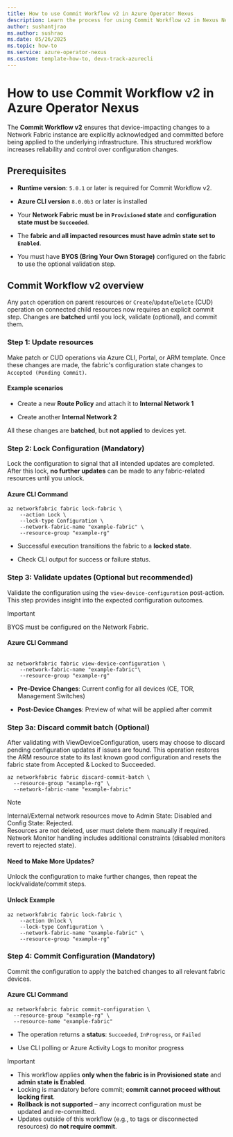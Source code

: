 ```yaml
---
title: How to use Commit Workflow v2 in Azure Operator Nexus
description: Learn the process for using Commit Workflow v2 in Nexus Network Fabric
author: sushantjrao 
ms.author: sushrao
ms.date: 05/26/2025
ms.topic: how-to
ms.service: azure-operator-nexus
ms.custom: template-how-to, devx-track-azurecli
---
```


# How to use Commit Workflow v2 in Azure Operator Nexus

The **Commit Workflow v2** ensures that device-impacting changes to a Network Fabric instance are explicitly acknowledged and committed before being applied to the underlying infrastructure. This structured workflow increases reliability and control over configuration changes.

## Prerequisites

* **Runtime version**: `5.0.1` or later is required for Commit Workflow v2.

* **Azure CLI version** `8.0.0b3` or later is installed

* Your **Network Fabric must be in `Provisioned` state** and **configuration state must be `Succeeded`**.

* The **fabric and all impacted resources must have admin state set to `Enabled`**.

* You must have **BYOS (Bring Your Own Storage)** configured on the fabric to use the optional validation step.

## Commit Workflow v2 overview

Any `patch` operation on parent resources or `Create`/`Update`/`Delete` (CUD) operation on connected child resources now requires an explicit commit step. Changes are **batched** until you lock, validate (optional), and commit them.

### Step 1: Update resources

Make patch or CUD operations via Azure CLI, Portal, or ARM template.
Once these changes are made, the fabric's configuration state changes to `Accepted (Pending Commit)`.

#### Example scenarios

* Create a new **Route Policy** and attach it to **Internal Network 1**

* Create another **Internal Network 2**

All these changes are **batched**, but **not applied** to devices yet.


### Step 2: Lock Configuration (Mandatory)

Lock the configuration to signal that all intended updates are completed. After this lock, **no further updates** can be made to any fabric-related resources until you unlock.

#### Azure CLI Command

```Azure CLI
az networkfabric fabric lock-fabric \
    --action Lock \
    --lock-type Configuration \
    --network-fabric-name "example-fabric" \
    --resource-group "example-rg"
```

- Successful execution transitions the fabric to a **locked state**.

- Check CLI output for success or failure status.


### Step 3: Validate updates (Optional but recommended)

Validate the configuration using the `view-device-configuration` post-action. This step provides insight into the expected configuration outcomes.

> [!Important] 
> BYOS must be configured on the Network Fabric.

#### Azure CLI Command

```Azure CLI

az networkfabric fabric view-device-configuration \
    --network-fabric-name "example-fabric"\
    --resource-group "example-rg"
```

- **Pre-Device Changes**: Current config for all devices (CE, TOR, Management Switches)

- **Post-Device Changes**: Preview of what will be applied after commit

### Step 3a: Discard commit batch (Optional)

After validating with ViewDeviceConfiguration, users may choose to discard pending configuration updates if issues are found. This operation restores the ARM resource state to its last known good configuration and resets the fabric state from Accepted & Locked to Succeeded.


```Azure CLI
az networkfabric fabric discard-commit-batch \
  --resource-group "example-rg" \
  --network-fabric-name "example-fabric"
```

> [!Note]
> Internal/External network resources move to Admin State: Disabled and Config State: Rejected.<br>
> Resources are not deleted, user must delete them manually if required.<br>
> Network Monitor handling includes additional constraints (disabled monitors revert to rejected state).<br>

#### Need to Make More Updates?

Unlock the configuration to make further changes, then repeat the lock/validate/commit steps.

#### Unlock Example

```Azure CLI
az networkfabric fabric lock-fabric \
    --action Unlock \
    --lock-type Configuration \
    --network-fabric-name "example-fabric" \
    --resource-group "example-rg"
```

### Step 4: Commit Configuration (Mandatory)

Commit the configuration to apply the batched changes to all relevant fabric devices.

#### Azure CLI Command

```Azure CLI
az networkfabric fabric commit-configuration \
  --resource-group "example-rg" \
  --resource-name "example-fabric"
```

- The operation returns a **status**: `Succeeded`, `InProgress`, or `Failed`

- Use CLI polling or Azure Activity Logs to monitor progress

> [!Important]
> - This workflow applies **only when the fabric is in Provisioned state** and **admin state is Enabled**. <br>
> - Locking is mandatory before commit; **commit cannot proceed without locking first**. <br>
> - **Rollback is not supported** – any incorrect configuration must be updated and re-committed. <br>
> - Updates outside of this workflow (e.g., to tags or disconnected resources) do **not require commit**. <br>

